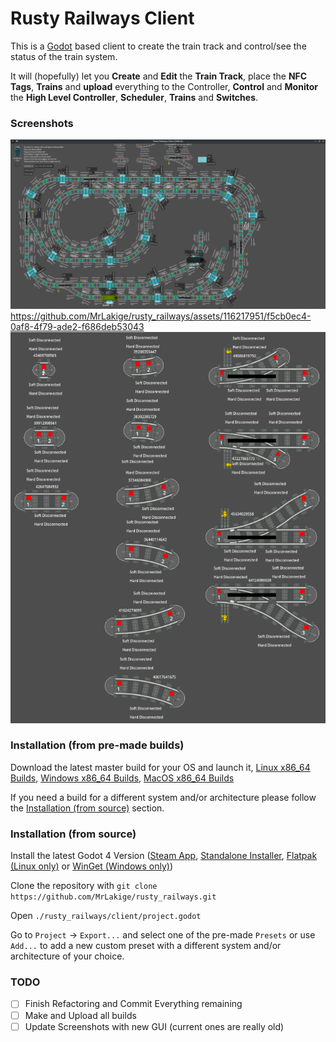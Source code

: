# Rusty Railways Client

This is a [Godot](https://godotengine.org/) based client to create the train track and control/see the status of the train system.

It will (hopefully) let you **Create** and **Edit** the **Train Track**, place the **NFC Tags**, **Trains** and **upload** everything to the Controller,
**Control** and **Monitor** the **High Level Controller**, **Scheduler**, **Trains** and **Switches**.

### Screenshots
![example-train-track](./screenshots/example-train-track.png)
https://github.com/MrLakige/rusty_railways/assets/116217951/f5cb0ec4-0af8-4f79-ade2-f686deb53043
![available-train-track-pieces](./screenshots/available-train-track-pieces.png)

### Installation (from pre-made builds)
Download the latest master build for your OS and launch it, [Linux x86_64 Builds](https://github.com/MrLakige/rusty_railways/tree/main/client/build/linux_x86_64), [Windows x86_64 Builds](https://github.com/MrLakige/rusty_railways/tree/main/client/build/windows_x86_64), [MacOS x86_64 Builds](https://github.com/MrLakige/rusty_railways/tree/main/client/build/macos_x86_64)

If you need a build for a different system and/or architecture please follow the [Installation (from source)](#Installation (from source)) section.

### Installation (from source)
Install the latest Godot 4 Version ([Steam App](https://store.steampowered.com/app/404790/Godot_Engine/), [Standalone Installer](https://godotengine.org/download/windows/), [Flatpak (Linux only)](https://flathub.org/apps/org.godotengine.Godot) or [WinGet (Windows only)](https://winstall.app/apps/GodotEngine.GodotEngine))

Clone the repository with `git clone https://github.com/MrLakige/rusty_railways.git`

Open `./rusty_railways/client/project.godot`

Go to `Project` -> `Export...` and select one of the pre-made `Presets` or use `Add...` to add a new custom preset with a different system and/or architecture of your choice.

### TODO
- [ ] Finish Refactoring and Commit Everything remaining
- [ ] Make and Upload all builds
- [ ] Update Screenshots with new GUI (current ones are really old)
